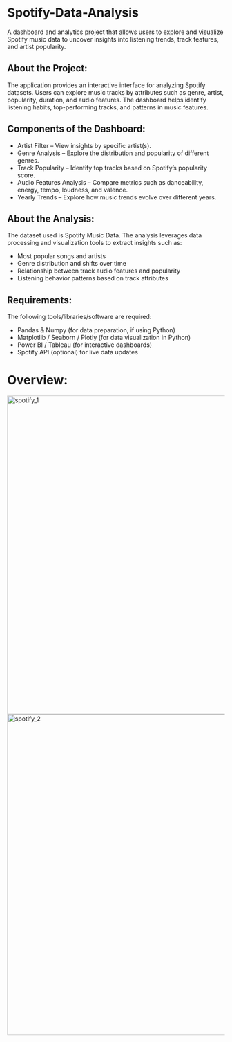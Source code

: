 # Spotify-Data-Analysis
A dashboard and analytics project that allows users to explore and visualize Spotify music data to uncover insights into listening trends, track features, and artist popularity.

## About the Project:
The application provides an interactive interface for analyzing Spotify datasets. Users can explore music tracks by attributes such as genre, artist, popularity, duration, and audio features. The dashboard helps identify listening habits, top-performing tracks, and patterns in music features.

## Components of the Dashboard:
- Artist Filter – View insights by specific artist(s).
- Genre Analysis – Explore the distribution and popularity of different genres.
- Track Popularity – Identify top tracks based on Spotify’s popularity score.
- Audio Features Analysis – Compare metrics such as danceability, energy, tempo, loudness, and valence.
- Yearly Trends – Explore how music trends evolve over different years.

## About the Analysis:
The dataset used is Spotify Music Data. The analysis leverages data processing and visualization tools to extract insights such as:
- Most popular songs and artists
- Genre distribution and shifts over time
- Relationship between track audio features and popularity
- Listening behavior patterns based on track attributes

## Requirements:
The following tools/libraries/software are required:
- Pandas & Numpy (for data preparation, if using Python)
- Matplotlib / Seaborn / Plotly (for data visualization in Python)
- Power BI / Tableau (for interactive dashboards)
- Spotify API (optional) for live data updates

# Overview:
<img width="1113" height="736" alt="spotify_1" src="https://github.com/user-attachments/assets/d89ece5a-52dd-4331-a7ba-1e65b95f2091" />
<img width="1116" height="742" alt="spotify_2" src="https://github.com/user-attachments/assets/4dcae7d9-7370-4a76-a746-d5ba3072fdef" />


